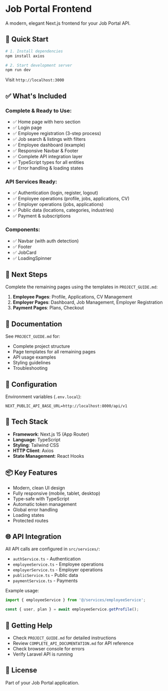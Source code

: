 # Job Portal Frontend

A modern, elegant Next.js frontend for your Job Portal API.

## 🚀 Quick Start

```bash
# 1. Install dependencies
npm install axios

# 2. Start development server
npm run dev
```

Visit `http://localhost:3000`

## ✅ What's Included

### Complete & Ready to Use:
- ✅ Home page with hero section
- ✅ Login page
- ✅ Employee registration (3-step process)
- ✅ Job search & listings with filters
- ✅ Employee dashboard (example)
- ✅ Responsive Navbar & Footer
- ✅ Complete API integration layer
- ✅ TypeScript types for all entities
- ✅ Error handling & loading states

### API Services Ready:
- ✅ Authentication (login, register, logout)
- ✅ Employee operations (profile, jobs, applications, CV)
- ✅ Employer operations (jobs, applications)
- ✅ Public data (locations, categories, industries)
- ✅ Payment & subscriptions

### Components:
- ✅ Navbar (with auth detection)
- ✅ Footer
- ✅ JobCard
- ✅ LoadingSpinner

## 📝 Next Steps

Complete the remaining pages using the templates in `PROJECT_GUIDE.md`:

1. **Employee Pages**: Profile, Applications, CV Management
2. **Employer Pages**: Dashboard, Job Management, Employer Registration
3. **Payment Pages**: Plans, Checkout

## 📖 Documentation

See `PROJECT_GUIDE.md` for:
- Complete project structure
- Page templates for all remaining pages
- API usage examples
- Styling guidelines
- Troubleshooting

## 🔧 Configuration

Environment variables (`.env.local`):
```
NEXT_PUBLIC_API_BASE_URL=http://localhost:8000/api/v1
```

## 🎨 Tech Stack

- **Framework**: Next.js 15 (App Router)
- **Language**: TypeScript
- **Styling**: Tailwind CSS
- **HTTP Client**: Axios
- **State Management**: React Hooks

## 📦 Key Features

- Modern, clean UI design
- Fully responsive (mobile, tablet, desktop)
- Type-safe with TypeScript
- Automatic token management
- Global error handling
- Loading states
- Protected routes

## 🌐 API Integration

All API calls are configured in `src/services/`:
- `authService.ts` - Authentication
- `employeeService.ts` - Employee operations
- `employerService.ts` - Employer operations
- `publicService.ts` - Public data
- `paymentService.ts` - Payments

Example usage:
```typescript
import { employeeService } from '@/services/employeeService';

const { user, plan } = await employeeService.getProfile();
```

## 🎯 Getting Help

- Check `PROJECT_GUIDE.md` for detailed instructions
- Review `COMPLETE_API_DOCUMENTATION.md` for API reference
- Check browser console for errors
- Verify Laravel API is running

## 📄 License

Part of your Job Portal application.
